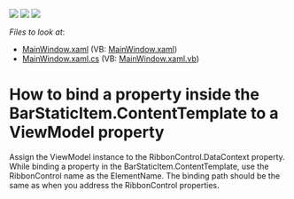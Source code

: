 <!-- default badges list -->
![](https://img.shields.io/endpoint?url=https://codecentral.devexpress.com/api/v1/VersionRange/128655456/10.1.6%2B)
[![](https://img.shields.io/badge/Open_in_DevExpress_Support_Center-FF7200?style=flat-square&logo=DevExpress&logoColor=white)](https://supportcenter.devexpress.com/ticket/details/E2567)
[![](https://img.shields.io/badge/📖_How_to_use_DevExpress_Examples-e9f6fc?style=flat-square)](https://docs.devexpress.com/GeneralInformation/403183)
<!-- default badges end -->
<!-- default file list -->
*Files to look at*:

* [MainWindow.xaml](./CS/RibbonControl_Ex/MainWindow.xaml) (VB: [MainWindow.xaml](./VB/RibbonControl_Ex/MainWindow.xaml))
* [MainWindow.xaml.cs](./CS/RibbonControl_Ex/MainWindow.xaml.cs) (VB: [MainWindow.xaml.vb](./VB/RibbonControl_Ex/MainWindow.xaml.vb))
<!-- default file list end -->
# How to bind a property inside the BarStaticItem.ContentTemplate to a ViewModel property


<p>Assign the ViewModel instance to the RibbonControl.DataContext property. While binding a property in the BarStaticItem.ContentTemplate, use the RibbonControl name as the ElementName. The binding path should be the same as when you address the RibbonControl properties.</p>

<br/>


